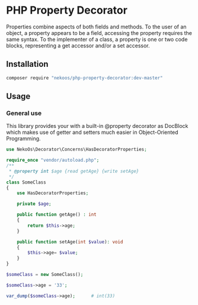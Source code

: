 # PHP Property Decorator

Properties combine aspects of both fields and methods. To the user of an object, a property appears to be a field, accessing the property requires the same syntax. To the implementer of a class, a property is one or two code blocks, representing a get accessor and/or a set accessor.

## Installation

```sh
composer require "nekoos/php-property-decorator:dev-master"
```

## Usage

### General use

This library provides your with a built-in @property decorator as DocBlock which makes use of getter and setters much easier in
Object-Oriented Programming.

```php
use NekoOs\Decorator\Concerns\HasDecoratorProperties;

require_once "vendor/autoload.php";
/**
 * @property int $age {read getAge} {write setAge}
 */
class SomeClass
{
    use HasDecoratorProperties;

    private $age;

    public function getAge() : int
    {
        return $this->age;
    }

    public function setAge(int $value): void
    {
        $this->age= $value;
    }
}

$someClass = new SomeClass();

$someClass->age = '33';

var_dump($someClass->age);      # int(33)